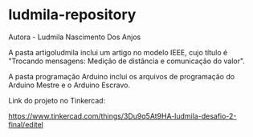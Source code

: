# ludmila-repository

Autora - Ludmila Nascimento Dos Anjos

A pasta artigoludmila inclui um artigo no modelo IEEE, cujo título é "Trocando mensagens: Medição de distância e comunicação do valor".

A pasta programação Arduino inclui os arquivos de programação do Arduino Mestre e o Arduino Escravo.

Link do projeto no Tinkercad:

https://www.tinkercad.com/things/3Du9q5At9HA-ludmila-desafio-2-final/editel
